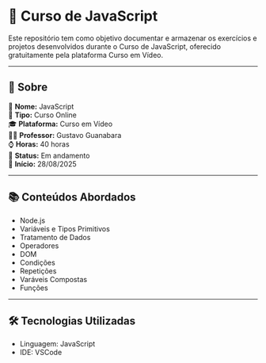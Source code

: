 # 🧠 Curso de JavaScript

Este repositório tem como objetivo documentar e armazenar os exercícios e projetos desenvolvidos durante o Curso de JavaScript, oferecido gratuitamente pela plataforma Curso em Vídeo.

---

## 📘 Sobre

📌 **Nome:** JavaScript  
🏫 **Tipo:** Curso Online  
🎓 **Plataforma:** Curso em Vídeo  
👨‍🏫 **Professor:** Gustavo Guanabara  
⌚ **Horas:** 40 horas  
🎯 **Status:** Em andamento  
📅 **Início:** 28/08/2025  

---

## 📚 Conteúdos Abordados

- Node.js
- Variáveis e Tipos Primitivos
- Tratamento de Dados
- Operadores
- DOM
- Condições
- Repetições
- Varáveis Compostas
- Funções

---

## 🛠️ Tecnologias Utilizadas

- Linguagem: JavaScript
- IDE: VSCode
